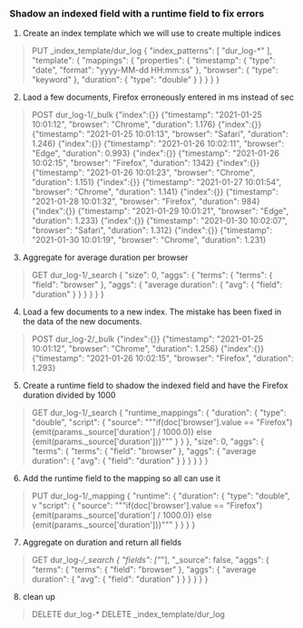 ### Shadow an indexed field with a runtime field to fix errors

1. Create an index template which we will use to create multiple indices

> PUT _index_template/dur_log
> {
>   "index_patterns": [
>     "dur_log-*"
>   ],
>   "template": {
>     "mappings": {
>     "properties": {
>       "timestamp": {
>         "type": "date",
>         "format": "yyyy-MM-dd HH:mm:ss"
>       },
>       "browser": {
>         "type": "keyword"
>       },
>       "duration": {
>         "type": "double"
>       }
>     }
>   }
>   }
> }

2. Laod a few documents, Firefox erroneously entered in ms instead of sec

> POST dur_log-1/_bulk
> {"index":{}}
> {"timestamp": "2021-01-25 10:01:12", "browser": "Chrome", "duration": 1.176}
> {"index":{}}
> {"timestamp": "2021-01-25 10:01:13", "browser": "Safari", "duration": 1.246}
> {"index":{}}
> {"timestamp": "2021-01-26 10:02:11", "browser": "Edge", "duration": 0.993}
> {"index":{}}
> {"timestamp": "2021-01-26 10:02:15", "browser": "Firefox", "duration": 1342}
> {"index":{}}
> {"timestamp": "2021-01-26 10:01:23", "browser": "Chrome", "duration": 1.151}
> {"index":{}}
> {"timestamp": "2021-01-27 10:01:54", "browser": "Chrome", "duration": 1.141}
> {"index":{}}
> {"timestamp": "2021-01-28 10:01:32", "browser": "Firefox", "duration": 984}
> {"index":{}}
> {"timestamp": "2021-01-29 10:01:21", "browser": "Edge", "duration": 1.233}
> {"index":{}}
> {"timestamp": "2021-01-30 10:02:07", "browser": "Safari", "duration": 1.312}
> {"index":{}}
> {"timestamp": "2021-01-30 10:01:19", "browser": "Chrome", "duration": 1.231}

3. Aggregate for average duration per browser

> GET dur_log-1/_search
> {
>   "size": 0,
>   "aggs": {
>     "terms": {
>       "terms": {
>         "field": "browser"
>       },
>       "aggs": {
>         "average duration": {
>           "avg": {
>             "field": "duration"
>           }
>         }
>       }
>     }
>   }
> }

4. Load a few documents to a new index. The mistake has been fixed in the data of the new documents.

> POST dur_log-2/_bulk
> {"index":{}}
> {"timestamp": "2021-01-25 10:01:12", "browser": "Chrome", "duration": 1.256}
> {"index":{}}
> {"timestamp": "2021-01-26 10:02:15", "browser": "Firefox", "duration": 1.293}

5. Create a runtime field to shadow the indexed field and have the Firefox duration divided by 1000

> GET dur_log-1/_search
> {
>   "runtime_mappings": {
>     "duration": {
>       "type": "double",
>       "script": {
>         "source": """if(doc['browser'].value == "Firefox")
>         {emit(params._source['duration'] / 1000.0)}
>         else {emit(params._source['duration'])}"""
>       }
>     }
>   },
>   "size": 0,
>   "aggs": {
>     "terms": {
>       "terms": {
>         "field": "browser"
>       },
>       "aggs": {
>         "average duration": {
>           "avg": {
>             "field": "duration"
>           }
>         }
>       }
>     }
>   }
> }

6. Add the runtime field to the mapping so all can use it

> PUT dur_log-1/_mapping
> {
>   "runtime": {
>     "duration": {
>       "type": "double",
v      "script": {
>         "source": """if(doc['browser'].value == "Firefox")
>         {emit(params._source['duration'] / 1000.0)}
>         else {emit(params._source['duration'])}"""
>       }
>     }
>   }
> }

7. Aggregate on duration and return all fields

> GET dur_log-*/_search
> {
>   "fields": ["*"],
>   "_source": false,
>   "aggs": {
>     "terms": {
>       "terms": {
>         "field": "browser"
>       },
>       "aggs": {
>         "average duration": {
>           "avg": {
>             "field": "duration"
>           }
>         }
>       }
>     }
>   }
> }

8. clean up

> DELETE dur_log-*
> DELETE _index_template/dur_log

